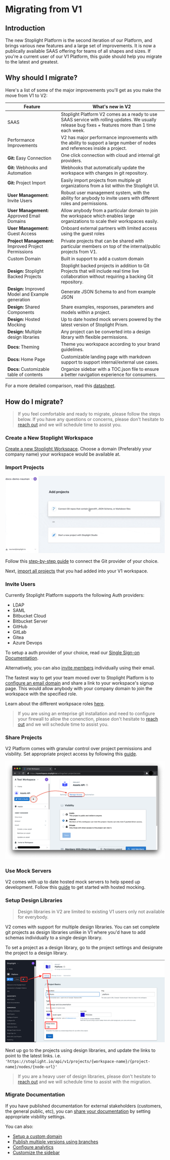 # Migrating from V1

## Introduction

The new Stoplight Platform is the second iteration of our Platform, and brings various new features and a large set of improvements. It is now a publically available SAAS offering for teams of all shapes and sizes. If you're a current user of our V1 Platform, this guide should help you migrate to the latest and greatest. 

## Why should I migrate?

Here's a list of some of the major improvements you'll get as you make the move from V1 to V2:

Feature | What's new in V2 |
---------|----------|
 SAAS | Stoplight Platform V2 comes as a ready to use SAAS service with rolling updates. We usually release bug fixes + features more than 1 time each week. 
 Performance Improvements | V2 has major performance improvements with the ability to support a large number of nodes and references inside a project.
 **Git:** Easy Connection | One click connection with cloud and internal git providers.
 **Git:** Webhooks and Automation | Webhooks that automatically update the workspace with changes in git repository. 
**Git:** Project Import | Easily import projects from multiple git organizations from a list within the Stoplight UI. 
**User Management:** Invite Users| Robust user management system, with the ability for anybody to invite users with different roles and permissions. 
**User Management:** Approved Email Domains | Allow anybody from a particular domain to join the workspace which enables large organizations to scale their workspaces easily.
**User Management:** Guest Access | Onboard external partners with limited access using the guest roles
**Project Management:** Improved Project Permissions | Private projects that can be shared with particular members on top of the internal/public projects from V1. 
Custom Domain | Built in support to add a custom domain
**Design:** Stoplight Backed Projects | Stoplight backed projects in addition to Git Projects that will include real time live collaboration without requiring a backing Git repository.
**Design:** Improved Model and Example generation | Generate JSON Schema to and from example JSON 
**Design:** Shared Components | Share examples, responses, parameters and models within a project. 
**Design:** Hosted Mocking | Up to date hosted mock servers powered by the latest version of Stoplight Prism.
**Design:** Multiple design libraries | Any project can be converted into a design library with flexible permissions.
**Docs:** Theming | Theme you workspace according to your brand guidelines. 
**Docs:** Home Page | Customizable landing page with markdown support to support internal/external use cases.
**Docs:** Customizable table of contents | Organize sidebar with a TOC.json file to ensure a better navigation experience for consumers.

For a more detailed comparison, read this [datasheet](https://www.notion.so/stoplight/e9a6bf85651e4ab3999e307136814c56?v=adc1c0337f2a4acab1c3d32ba1ebbd1c).

## How do I migrate?

> If you feel comfortable and ready to migrate, please follow the steps below. If you have any questions or concerns, please don't hesitate to [reach out](mailto:support@stoplight.io) and we will schedule time to assist you. 

### Create a New Stoplight Workspace

[Create a new Stoplight Workspace](../2.-workspaces/a.creating-a-workspace.md). Choose a domain (Preferably your company name) your workspace would be available at. 

### Import Projects

![add-projects](../assets/images/git-connect-compressed.gif)

Follow this [step-by-step guide](a.configuring-git.md) to connect the Git provider of your choice.

Next, [import all projects](../2.-workspaces/b.adding-projects.md) that you had added into your V1 workspace. 

### Invite Users

Currently Stoplight Platform supports the following Auth providers:

- LDAP
- SAML
- Bitbucket Cloud
- Bitbucket Server
- GitHub
- GitLab
- Gitea
- Azure Devops

To setup a auth provider of your choice, read our [Single Sign-on Documentation](../2.-workspaces/e.configuring-authentication.md).

Alternatively, you can also [invite members](../2.-workspaces/d.inviting-your-team.md) 
individually using their email.

The fastest way to get your team moved over to Stoplight Platform is to [configure an email domain](../2.-workspaces/d.inviting-your-team.md#make-your-workspace-discoverable) and share a link to your workspace's signup page. This would allow anybody with your company domain to join the workspace with the specified role.

Learn about the different workpsace roles [here](../2.-workspaces/k.workspace-roles.md).

> If you are using an enteprise git installation and need to configure your firewall to allow the conenction, please don't hesitate to [reach out](mailto:support@stoplight.io) and we will schedule time to assist you. 

### Share Projects

V2 Platform comes with granular control over project permissions and visbility. Set appropriate project access by following this [guide](../2.-workspaces/l.project-roles.md).

![](../assets/images/manage-project-access.png)

### Use Mock Servers

V2 comes with up to date hosted mock servers to help speed up development. Follow this [guide](../3.-design/d.setting-up-a-mock-server.md) to get started with hosted mocking.

### Setup Design Libraries

<!-- theme: warning -->
> Design libraries in V2 are limited to existing V1 users only not available for everybody.

V2 comes with support for multiple design libraries. You can set complete git projects as design libraries unlike in V1 where you'd have to add schemas individually to a single design library. 

To set a project as a design library, go to the project settings and designate the project to a design library. 

![](../assets/images/design-library.png)

Next up go to the projects using design libraries, and update the links to point to the latest links. i.e. `'https://stoplight.io/api/v1/projects/{workspace-name}/{project-name}/nodes/{node-url}'`

> If you are a heavy user of design libraries, please don't hesitate to [reach out](mailto:support@stoplight.io) and we will schedule time to assist with the migration. 



### Migrate Documentation

If you have published documentation for external stakeholders (customers, the general public, etc), you can [share your documentation](../1.-quickstarts/share-documentation-quickstart.md) by setting appropriate visbility settings.

You can also:
- [Setup a custom domain](../2.-workspaces/j.custom-domains.md)
- [Publish multiple versions using branches](../2.-workspaces/h.branch-management.md)
- [Configure analytics](../4.-documentation/e.configure-analytics.md)
- [Customize the sidebar](../4.-documentation/d.table-of-contents.md)